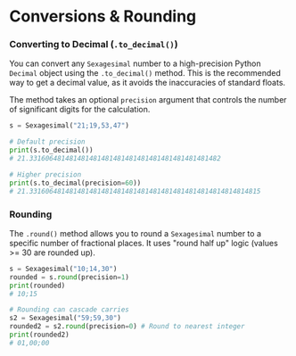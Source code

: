 # Conversions & Rounding

### Converting to Decimal (`.to_decimal()`)

You can convert any `Sexagesimal` number to a high-precision Python `Decimal` object using the `.to_decimal()` method. This is the recommended way to get a decimal value, as it avoids the inaccuracies of standard floats.

The method takes an optional `precision` argument that controls the number of significant digits for the calculation.

```python
s = Sexagesimal("21;19,53,47")

# Default precision
print(s.to_decimal())
# 21.331606481481481481481481481481481481481481481482

# Higher precision
print(s.to_decimal(precision=60))
# 21.3316064814814814814814814814814814814814814814814814814815
```

### Rounding

The `.round()` method allows you to round a `Sexagesimal` number to a specific number of fractional places. It uses "round half up" logic (values >= 30 are rounded up).

```python
s = Sexagesimal("10;14,30")
rounded = s.round(precision=1)
print(rounded)
# 10;15

# Rounding can cascade carries
s2 = Sexagesimal("59;59,30")
rounded2 = s2.round(precision=0) # Round to nearest integer
print(rounded2)
# 01,00;00
```
